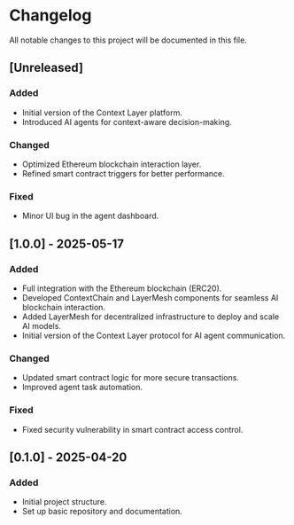 # Changelog

All notable changes to this project will be documented in this file.

## [Unreleased]
### Added
- Initial version of the Context Layer platform.
- Introduced AI agents for context-aware decision-making.

### Changed
- Optimized Ethereum blockchain interaction layer.
- Refined smart contract triggers for better performance.

### Fixed
- Minor UI bug in the agent dashboard.

## [1.0.0] - 2025-05-17
### Added
- Full integration with the Ethereum blockchain (ERC20).
- Developed ContextChain and LayerMesh components for seamless AI blockchain interaction.
- Added LayerMesh for decentralized infrastructure to deploy and scale AI models.
- Initial version of the Context Layer protocol for AI agent communication.

### Changed
- Updated smart contract logic for more secure transactions.
- Improved agent task automation.

### Fixed
- Fixed security vulnerability in smart contract access control.

## [0.1.0] - 2025-04-20
### Added
- Initial project structure.
- Set up basic repository and documentation.
